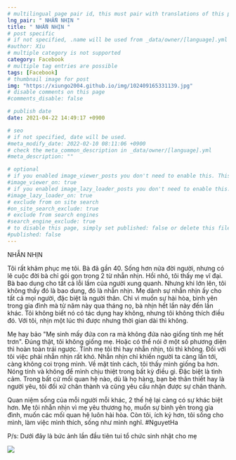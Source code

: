 ```yaml
---
# multilingual page pair id, this must pair with translations of this page. (This name must be unique)
lng_pair: " NHẪN NHỊN "
title: " NHẪN NHỊN "
# post specific
# if not specified, .name will be used from _data/owner/[language].yml
#author: Xíu
# multiple category is not supported
category: Facebook
# multiple tag entries are possible
tags: [Facebook]
# thumbnail image for post
img: "https://xiungo2004.github.io/img/102409165331139.jpg"
# disable comments on this page
#comments_disable: false

# publish date
date: 2021-04-22 14:49:17 +0900

# seo
# if not specified, date will be used.
#meta_modify_date: 2022-02-10 08:11:06 +0900
# check the meta_common_description in _data/owner/[language].yml
#meta_description: ""

# optional
# if you enabled image_viewer_posts you don't need to enable this. This is only if image_viewer_posts = false
#image_viewer_on: true
# if you enabled image_lazy_loader_posts you don't need to enable this. This is only if image_lazy_loader_posts = false
#image_lazy_loader_on: true
# exclude from on site search
#on_site_search_exclude: true
# exclude from search engines
#search_engine_exclude: true
# to disable this page, simply set published: false or delete this file
#published: false
---
```


<!-- outline-start -->

NHẪN NHỊN

Tôi rất khâm phục mẹ tôi. Bà đã gần 40. Sống hơn nửa đời người, nhưng có lẽ cuộc đời bà chỉ gói gọn trong 2 từ nhẫn nhịn. Hồi nhỏ, tôi thấy mẹ vĩ đại. Bà bao dung cho tất cả lỗi lầm của người xung quanh. Nhưng khi lớn lên, tôi không thấy đó là bao dung, đó là nhẫn nhịn. Mẹ dành sự nhẫn nhịn ấy cho tất cả mọi người, đặc biệt là người thân. Chỉ vì muốn sự hài hòa, bình yên trong gia đình mà từ năm này qua tháng nọ, bà nhịn hết lần này đến lần khác. Tôi không biết nó có tác dụng hay không, nhưng tôi không thích điều đó. Với tôi, nhịn một lúc thì được nhưng thời gian dài thì không.

Mẹ hay bảo "Mẹ sinh mấy đứa con ra mà không đứa nào giống tính mẹ hết trơn". Đúng thật, tôi không giống mẹ. Hoặc có thể nói ở một số phương diện thì hoàn toàn trái ngược. Tính mẹ tôi thì hay nhẫn nhịn, tôi thì không. Đối với tôi việc phải nhẫn nhịn rất khó. Nhẫn nhịn chỉ khiến người ta càng lấn tới, càng không coi trọng mình. Về mặt tính cách, tôi thấy mình giống ba hơn. Nóng tính và không để mình chịu thiệt trong bất kỳ điều gì. Đặc biệt là tình cảm. Trong bất cứ mối quan hệ nào, dù là họ hàng, bạn bè thân thiết hay là người yêu, tôi đối xử chân thành và cũng yêu cầu nhận được sự chân thành.

Quan niệm sống của mỗi người mỗi khác, 2 thế hệ lại càng có sự khác biệt hơn. Mẹ tôi nhẫn nhịn vì mẹ yêu thương họ, muốn sự bình yên trong gia đình, muốn các mối quan hệ luôn hài hòa. Còn tôi, ích kỷ hơn, tôi sống cho mình, làm việc mình thích, sống như mình nghĩ.
#NguyetHa

P/s: Dưới đây là bức ảnh lần đầu tiên tui tổ chức sinh nhật cho mẹ

<!-- outline-end -->

<img src= "https://xiungo2004.github.io/img/102409165331139.jpg">